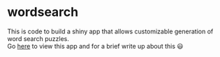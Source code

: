 # wordsearch
This is code to build a shiny app that allows customizable generation of word search puzzles.   
Go [here](https://alexbass.me/projects/2020-07-31-boiled-peanuts-and-word-search-puzzles/) to view this app and for a brief write up about this :smiley:
